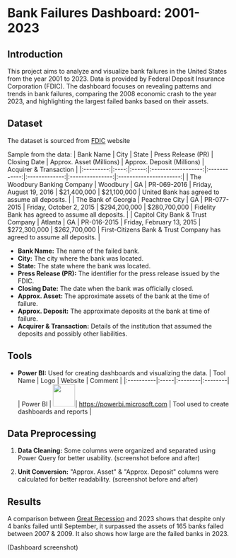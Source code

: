 # Bank Failures Dashboard: 2001-2023

## Introduction

This project aims to analyze and visualize bank failures in the United States from the year 2001 to 2023. Data is provided by Federal Deposit Insurance Corporation (FDIC). The dashboard focuses on revealing patterns and trends in bank failures, comparing the 2008 economic crash to the year 2023, and highlighting the largest failed banks based on their assets.

## Dataset

The dataset is sourced from [FDIC](https://www.fdic.gov/bank/historical/bank/index.html) website

Sample from the data:
| Bank Name | City | State | Press Release (PR) | Closing Date | Approx. Asset (Millions) | Approx. Deposit (Millions) | Acquirer & Transaction |
|:---------:|:----:|:-----:|:------------------:|:------------:|:-------------:|:---------------:|:----------------------:|
| The Woodbury Banking Company | Woodbury | GA | PR-069-2016 | Friday, August 19, 2016 | $21,400,000 | $21,100,000 | United Bank has agreed to assume all deposits. |
| The Bank of Georgia | Peachtree City | GA | PR-077-2015 | Friday, October 2, 2015 | $294,200,000 | $280,700,000 | Fidelity Bank has agreed to assume all deposits. |
| Capitol City Bank & Trust Company | Atlanta | GA | PR-016-2015 | Friday, February 13, 2015 | $272,300,000 | $262,700,000 | First-Citizens Bank & Trust Company has agreed to assume all deposits. |

- **Bank Name:** The name of the failed bank.
- **City:** The city where the bank was located.
- **State:** The state where the bank was located.
- **Press Release (PR):** The identifier for the press release issued by the FDIC.
- **Closing Date:** The date when the bank was officially closed.
- **Approx. Asset:** The approximate assets of the bank at the time of failure.
- **Approx. Deposit:** The approximate deposits at the bank at time of failure.
- **Acquirer & Transaction:** Details of the institution that assumed the deposits and possibly other liabilities.

## Tools

- **Power BI:** Used for creating dashboards and visualizing the data.
| Tool Name | Logo | Website | Comment |
|:----------|:-----|:--------|:--------|
| Power BI | <img width="50" height="50" src="https://github.com/OmarHHafez/US_Failed_Banks/assets/28839003/143a2190-9658-4dc8-9491-d54996b8e36c">| https://powerbi.microsoft.com | Tool used to create dashboards and reports |


## Data Preprocessing

1. **Data Cleaning:** Some columns were organized and separated using Power Query for better usability.
(screenshot before and after)

2. **Unit Conversion:** "Approx. Asset" & "Approx. Deposit" columns were calculated for better readability.
(screenshot before and after)

## Results

A comparison between [Great Recession](https://en.wikipedia.org/wiki/Great_Recession) and 2023 shows that despite only 4 banks failed until September, it surpassed the assets of 165 banks failed between 2007 & 2009. It also shows how large are the failed banks in 2023. 

(Dashboard screenshot)

